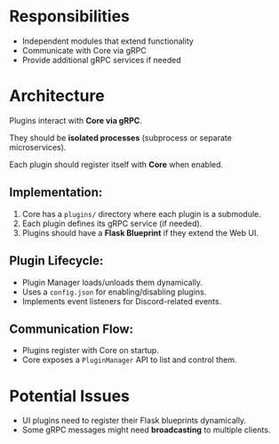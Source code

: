 # Responsibilities
- Independent modules that extend functionality
- Communicate with Core via gRPC
- Provide additional gRPC services if needed
# Architecture
Plugins interact with **Core via gRPC**.

They should be **isolated processes** (subprocess or separate microservices).

Each plugin should register itself with **Core** when enabled.

## Implementation:
1. Core has a `plugins/` directory where each plugin is a submodule.
2. Each plugin defines its gRPC service (if needed).
3. Plugins should have a **Flask Blueprint** if they extend the Web UI.

## Plugin Lifecycle:
- Plugin Manager loads/unloads them dynamically.
- Uses a `config.json` for enabling/disabling plugins.
- Implements event listeners for Discord-related events.

## Communication Flow:
- Plugins register with Core on startup.
- Core exposes a `PluginManager` API to list and control them.
# Potential Issues
- UI plugins need to register their Flask blueprints dynamically.
- Some gRPC messages might need **broadcasting** to multiple clients.